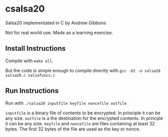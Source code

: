 # csalsa20
Salsa20 implementated in C
by Andrew Gibbons

Not for real world use. Made as a learning exercise.


## Install Instructions

Compile with `make all`.

But the code is simple enough to compile directly with
`gcc -O2 -o salsa20 salsa20.c salsafuncs.c`

## Run Instructions

Run with `./salsa20 inputfile keyfile noncefile outfile`

`inputfile` is a binary file of contents to be encrypted. In principle it can be any size.
`outfile` is a the destination for the encrypted contents. In princple it can be any size.
`keyfile` and `noncefile` are files containing at least 32 bytes. The first 32 bytes of the file are used as the key or nonce.

